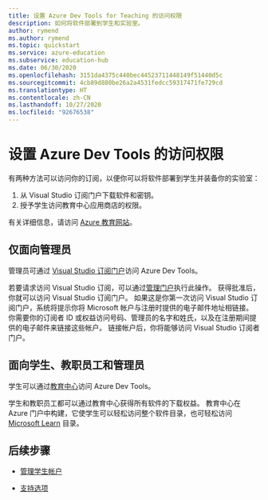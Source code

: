 ```yaml
---
title: 设置 Azure Dev Tools for Teaching 的访问权限
description: 如何将软件部署到学生和实验室。
author: rymend
ms.author: rymend
ms.topic: quickstart
ms.service: azure-education
ms.subservice: education-hub
ms.date: 06/30/2020
ms.openlocfilehash: 3151da4375c440bec44523711448149f51440d5c
ms.sourcegitcommit: 4cb89d880be26a2a4531fedcc59317471fe729cd
ms.translationtype: HT
ms.contentlocale: zh-CN
ms.lasthandoff: 10/27/2020
ms.locfileid: "92676538"
---
```

# <a name="setting-up-access-for-azure-dev-tools"></a>设置 Azure Dev Tools 的访问权限

有两种方法可以访问你的订阅，以便你可以将软件部署到学生并装备你的实验室：
1. 从 Visual Studio 订阅门户下载软件和密钥。
1. 授予学生访问教育中心应用商店的权限。

有关详细信息，请访问 [Azure 教育网站](https://azureforeducation.microsoft.com)。

## <a name="for-administrators-only"></a>仅面向管理员  
管理员可通过 [Visual Studio 订阅门户](https://my.visualstudio.com/)访问 Azure Dev Tools。

若要请求访问 Visual Studio 订阅，可以通过[管理门户](https://azureforeducation.microsoft.com/account/Subscriptions)执行此操作。 获得批准后，你就可以访问 Visual Studio 订阅门户。 如果这是你第一次访问 Visual Studio 订阅门户，系统将提示你将 Microsoft 帐户与注册时提供的电子邮件地址相链接。 你需要你的订阅者 ID 或权益访问号码、管理员的名字和姓氏，以及在注册期间提供的电子邮件来链接这些帐户。 链接帐户后，你将能够访问 Visual Studio 订阅者门户。

## <a name="for-students-faculty-and-administrators"></a>面向学生、教职员工和管理员
学生可以通过[教育中心](https://aka.ms/devtoolsforteaching)访问 Azure Dev Tools。

学生和教职员工都可以通过教育中心获得所有软件的下载权益。 教育中心在 Azure 门户中构建，它使学生可以轻松访问整个软件目录，也可轻松访问 [Microsoft Learn](/learn/) 目录。

## <a name="next-steps"></a>后续步骤
- [管理学生帐户](manage-students.md)

- [支持选项](program-support.md)
